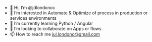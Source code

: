 - 👋 Hi, I’m @jdlondonoc
- 👀 I’m interested in Automate & Optimize of process in production or services environments
- 🌱 I’m currently learning Python / Angular
- 💞️ I’m looking to collaborate on Apps or flows 
- 📫 How to reach me jul.londono@gmail.com

<!---
jdlondonoc/jdlondonoc is a ✨ special ✨ repository because its `README.md` (this file) appears on your GitHub profile.
You can click the Preview link to take a look at your changes.
--->
